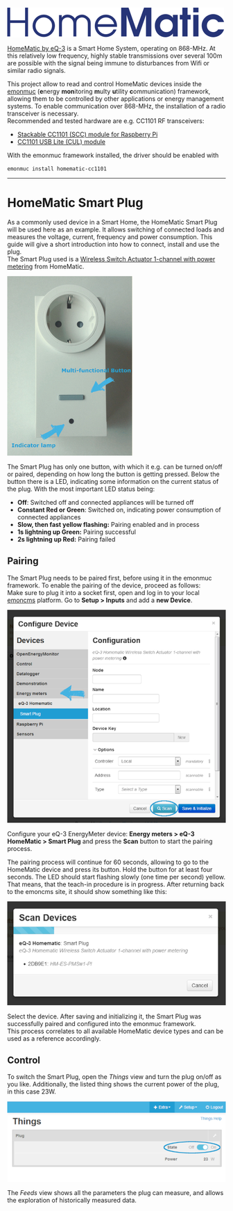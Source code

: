 ![homematic header](img/homematic-logo.png)

[HomeMatic by eQ-3](https://www.eq-3.de/produkte/homematic.html) is a Smart Home System, operating on 868-MHz. At this relatively low frequency, highly stable transmissions over several 100m are possible with the signal being immune to disturbances from Wifi or similar radio signals.  

This project allow to read and control HomeMatic devices inside the [emonmuc](https://github.com/isc-konstanz/emonmuc/) (**e**nergy **mon**itoring **m**ulty **u**tility **c**ommunication) framework, allowing them to be controlled by other applications or energy management systems. To enable communication over 868-MHz, the installation of a radio transceiver is necessary.  
Recommended and tested hardware are e.g. CC1101 RF transceivers:

- [Stackable CC1101 (SCC) module for Raspberry Pi](http://busware.de/tiki-index.php?page=SCC)
- [CC1101 USB Lite (CUL) module](http://busware.de/tiki-index.php?page=CUL)

With the emonmuc framework installed, the driver should be enabled with

~~~
emonmuc install homematic-cc1101
~~~


----------

# HomeMatic Smart Plug

As a commonly used device in a Smart Home, the HomeMatic Smart Plug will be used here as an example. It allows switching of connected loads and measures the voltage, current, frequency and power consumption. This guide will give a short introduction into how to connect, install and use the plug.  
The Smart Plug used is a [Wireless Switch Actuator 1-channel with power metering](https://www.eq-3.de/produkte/homematic/schalten-und-messen/homematic-funk-schaltaktor-1-fach-mit-leistungsmessung-typ-f.html) from HomeMatic.

![Smart Plug](img/homematic-plug.jpg)

The Smart Plug has only one button, with which it e.g. can be turned on/off or paired, depending on how long the button is getting pressed. Below the button there is a LED, indicating some information on the current status of the plug. With the most important LED status being:

- **Off**: Switched off and connected appliances will be turned off
- **Constant Red or Green**: Switched on, indicating power consumption of connected appliances
- **Slow, then fast yellow flashing:** Pairing enabled and in process
- **1s lightning up Green:** Pairing successful
- **2s lightning up Red:** Pairing failed


## Pairing

The Smart Plug needs to be paired first, before using it in the emonmuc framework. To enable the pairing of the device, proceed as follows:  
Make sure to plug it into a socket first, open and log in to your local [emoncms](https://emoncms.org/) platform. Go to **Setup > Inputs** and add a **new Device**.

![device config](img/device-config.jpg)

Configure your eQ-3 EnergyMeter device: **Energy meters > eQ-3 HomeMatic > Smart Plug** and press the **Scan** button to start the pairing process.

The pairing process will continue for 60 seconds, allowing to go to the HomeMatic device and press its button. Hold the button for at least four seconds. The LED should start flashing slowly (one time per second) yellow. That means, that the teach-in procedure is in progress. After returning back to the emoncms site, it should show something like this:

![device scan](img/device-scan.jpg)

Select the device. After saving and initializing it, the Smart Plug was successfully paired and configured into the emonmuc framework.  
This process correlates to all available HomeMatic device types and can be used as a reference accordingly.


## Control

To switch the Smart Plug, open the *Things* view and turn the plug on/off as you like. Additionally, the listed thing shows the current power of the plug, in this case 23W.

![device thing](img/device-thing.jpg)

The *Feeds* view shows all the parameters the plug can measure, and allows the exploration of historically measured data.
